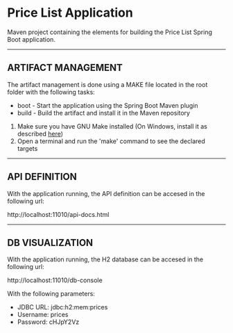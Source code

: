 # Price List Application

Maven project containing the elements for building the Price List Spring Boot application.

___

## ARTIFACT MANAGEMENT

The artifact management is done using a MAKE file located in the root folder with the following tasks:

- boot - Start the application using the Spring Boot Maven plugin
- build - Build the artifact and install it in the Maven repository

1. Make sure you have GNU Make installed (On Windows, install it as described [here](https://earthly.dev/blog/makefiles-on-windows/))
2. Open a terminal and run the 'make' command to see the declared targets

___

## API DEFINITION

With the application running, the API definition can be accesed in the following url: 

http://localhost:11010/api-docs.html

___

## DB VISUALIZATION

With the application running, the H2 database can be accesed in the following url: 

http://localhost:11010/db-console

With the following parameters:

- JDBC URL: jdbc:h2:mem:prices
- Username: prices
- Password: cHJpY2Vz
